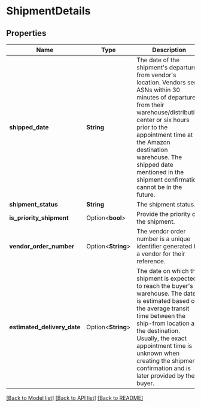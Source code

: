 # ShipmentDetails

## Properties

Name | Type | Description | Notes
------------ | ------------- | ------------- | -------------
**shipped_date** | **String** | The date of the shipment's departure from vendor's location. Vendors send ASNs within 30 minutes of departure from their warehouse/distribution center or six hours prior to the appointment time at the Amazon destination warehouse. The shipped date mentioned in the shipment confirmation cannot be in the future. | 
**shipment_status** | **String** | The shipment status. | 
**is_priority_shipment** | Option<**bool**> | Provide the priority of the shipment. | [optional]
**vendor_order_number** | Option<**String**> | The vendor order number is a unique identifier generated by a vendor for their reference. | [optional]
**estimated_delivery_date** | Option<**String**> | The date on which the shipment is expected to reach the buyer's warehouse. The date is estimated based on the average transit time between the ship-from location and the destination. Usually, the exact appointment time is unknown when creating the shipment confirmation and is later provided by the buyer. | [optional]

[[Back to Model list]](../README.md#documentation-for-models) [[Back to API list]](../README.md#documentation-for-api-endpoints) [[Back to README]](../README.md)


